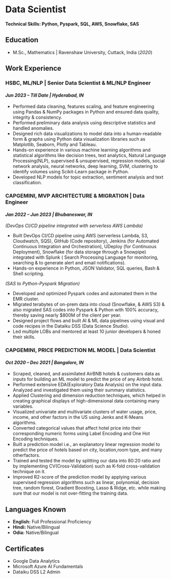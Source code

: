 # Data Scientist

#### Technical Skills: Python, Pyspark, SQL, AWS, Snowflake, SAS

## Education

- M.Sc., Mathematics	| Ravenshaw University, Cuttack, India (_2020_)	

## Work Experience

### HSBC, ML/NLP | Senior Data Scientist & ML/NLP Engineer
#### _Jun 2023 – Till Date | Hyderabad, IN_

- Performed data cleaning, features scaling, and feature engineering using Pandas &
NumPy packages in Python and ensured data quality, integrity & consistency.
- Performed preliminary data analysis using descriptive statistics and handled anomalies.
- Designed rich data visualizations to model data into a human-readable form & graphs
using Python data visualization libraries such as Matplotlib, Seaborn, Plotly and Tableau.
- Hands-on experience in various machine learning algorithms and statistical algorithms
like decision trees, text analytics, Natural Language Processing(NLP), supervised &
unsupervised, regression models, social network analysis, neural networks, deep
learning, SVM, clustering to identify volumes using Scikit-Learn package in Python.
- Developed NLP models for topic extraction, sentiment analysis and text classification.

### CAPGEMINI, MVP ARCHITECTURE & MIGRATION | Data Engineer
#### _Jan 2022 – Jun 2023 | Bhubaneswar, IN_
  
_(DevOps CI/CD pipeline integrated with serverless AWS Lambda)_
- Built DevOps CI/CD pipeline using AWS (serverless Lambda, S3, Cloudwatch, SQS),
GitHub (Code repository), Jenkins (for Automated Continuous Integration and
Orchestration), UDeploy (for Continuous Deployment), Snowflake (for data storage
through a Snowpipe) integrated with Splunk ( Search Processing Language for
monitoring, searching & to generate alert and email notifications).
- Hands-on experience in Python, JSON Validator, SQL queries, Bash & Shell scripting.

_(SAS to Python-Pyspark Migration)_
- Developed and optimized Pyspark codes and automated them in the EMR cluster.
- Migrated terabytes of on-prem data into cloud (Snowflake, & AWS S3) & also
migrated SAS codes into Pyspark & Python with 100% accuracy, thereby saving
nearly $800M of the client per year.
- Designed project flows and built AI & ML data pipelines using visual and code recipes
in the Dataiku DSS (Data Science Studio).
- Led multiple LOBs and mentored at least 10 junior developers & honed their skills.

### CAPGEMINI, PRICE PREDICTION ML MODEL | Data Scientist
#### _Oct 2020 – Dec 2021 | Bangalore, IN_
  
- Scraped, cleaned, and assimilated AirBNB hotels & customers data as inputs for building
an ML model to predict the price of any Airbnb hotel.
- Performed extensive EDA(Exploratory Data Analysis) on the input data. Analyzed and
investigated them using their summary statistics.
- Applied Clustering and dimension reduction techniques, which helped in creating
graphical displays of high-dimensional data containing many variables.
- Visualized univariate and multivariate clusters of water usage, price, income, and other
factors in the US using Jenks and K-Means algorithms.
- Converted categorical values that affect hotel price into their corresponding numeric
forms using Label Encoding and One Hot Encoding techniques.
- Built a prediction model i.e., an explanatory linear regression model to predict the price
of hotels based on city, location,room type, and many otherfactors.
- Trained and tested the model by splitting our data into 80:20 ratio and by implementing
CV(Cross-Validation) such as K-fold cross-validation technique on it.
- Improved R2-score of the prediction model by applying various supervised regression
algorithms such as linear, polynomial, decision tree, random forest, Gradient Boosting,
Lasso & Ridge, etc. while making sure that our model is not over-fitting the training data.


## Languages Known

- **English:** Full Professional Proficiency
- **Hindi:** Native/Bilingual
- **Odia:** Native/Bilingual

## Certificates

- Google Data Analytics
- Microsoft Azure AI Fundamentals
- Dataiku DSS L2 Admin
